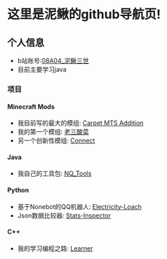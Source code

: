 # 这里是泥鳅的github导航页!
## 个人信息
 - b站账号:[08A04_泥鳅三世](https://space.bilibili.com/538864655)
 - 目前主要学习java 
### 项目
#### Minecraft Mods
 - 我目前写的最大的模组: [Carpet MTS Addition](https://github.com/MTS-MoyuTech/Carpet-MTS-Addition)
 - 我的第一个模组: [老三酸菜](https://github.com/bili-08A04-NQ3/Pickled-Vegetable-Minecraft-Mod)
 - 另一个创新性模组: [Connect](https://github.com/bili-08A04-NQ3/Connect)
#### Java
 - 我自己的工具包: [NQ_Tools](https://github.com/bili-08A04-NQ3/NQTools)
#### Python
 - 基于Nonebot的QQ机器人: [Electricity-Loach](https://github.com/bili-08A04-NQ3/Electricity-Loach)
 - Json数据比较器: [Stats-Inspector](https://github.com/bili-08A04-NQ3/Stats-Inspector)
#### C++
 - 我的学习编程之路: [Learner](https://github.com/bili-08A04-NQ3/Learner)